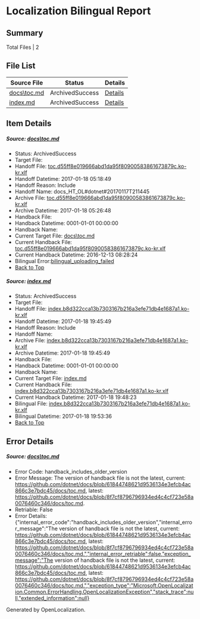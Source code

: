 # <a name='report-top'></a> Localization Bilingual Report

## Summary
 Total Files | 2

## File List
 Source File | Status | Details 
 ----------- | ------ | ------- 
 [docs\toc.md](https://github.com/dotnet/docs/blob/8f7cf8796796934ed4c4cf723e58a0076460c346/docs/toc.md) | ArchivedSuccess | [Details](#e3701057328b0a2cbffa433d865b029d319d1f4e3420)
 [index.md](https://github.com/dotnet/docs/blob/bfa92b99dc76f473f3c2dd67386df25ff60dd941/index.md) | ArchivedSuccess | [Details](#94c1f73fd460e4d8f560e0f5760348ab748844737397)

## Item Details
##### <a name='e3701057328b0a2cbffa433d865b029d319d1f4e3420'></a> Source: [docs\toc.md](https://github.com/dotnet/docs/blob/8f7cf8796796934ed4c4cf723e58a0076460c346/docs/toc.md)
* Status: ArchivedSuccess
* Target File: 
* Handoff File: [toc.d55ff8e019666abd1da95f80900583861673879c.ko-kr.xlf](https://github.com/dotnet/docs.handoff/blob/9d93ccadf18dc33226da208cf19a2b6ba9be4746/ol-handoff/dotnet/docs.ko-kr/master/dotnet-core/toc.d55ff8e019666abd1da95f80900583861673879c.ko-kr.xlf)
* Handoff Datetime: 2017-01-18 05:18:49
* Handoff Reason: Include
* Handoff Name: docs_HT_OL#dotnet#20170117T211445
* Archive File: [toc.d55ff8e019666abd1da95f80900583861673879c.ko-kr.xlf](https://github.com/dotnet/docs.handoff/blob/c3ca8b8e1f0686956b7bf859b5d7f5fbde115280/ol-archive/dotnet/docs.ko-kr/master/dotnet-core/toc.d55ff8e019666abd1da95f80900583861673879c.ko-kr.xlf)
* Archive Datetime: 2017-01-18 05:26:48
* Handback File: 
* Handback Datetime: 0001-01-01 00:00:00
* Handback Name: 
* Current Target File: [docs\toc.md](https://github.com/dotnet/docs.ko-kr/blob/dcd922a742a5714cf5240d0db1e614f90d3a6560/docs/toc.md)
* Current Handback File: [toc.d55ff8e019666abd1da95f80900583861673879c.ko-kr.xlf](https://github.com/dotnet/docs.handback/blob/64dce9c30393b7035070cc33c7dfa0160bec177e/ol-handback/dotnet/docs.ko-kr/master/ht-p1/toc.d55ff8e019666abd1da95f80900583861673879c.ko-kr.xlf)
* Current Handback Datetime: 2016-12-13 08:28:24
* Bilingual Error:[bilingual_uploading_failed](#e3701057328b0a2cbffa433d865b029d319d1f4e3420bilingual_uploading_failed)
* [Back to Top](#report-top)

##### <a name='94c1f73fd460e4d8f560e0f5760348ab748844737397'></a> Source: [index.md](https://github.com/dotnet/docs/blob/bfa92b99dc76f473f3c2dd67386df25ff60dd941/index.md)
* Status: ArchivedSuccess
* Target File: 
* Handoff File: [index.b8d322cca13b7303167b216a3efe71db4e1687a1.ko-kr.xlf](https://github.com/dotnet/docs.handoff/blob/525a94bda11a0c9fafcf6cde0f29de37f5c958b3/ol-handoff/dotnet/docs.ko-kr/master/dotnet-core/index.b8d322cca13b7303167b216a3efe71db4e1687a1.ko-kr.xlf)
* Handoff Datetime: 2017-01-18 19:45:49
* Handoff Reason: Include
* Handoff Name: 
* Archive File: [index.b8d322cca13b7303167b216a3efe71db4e1687a1.ko-kr.xlf](https://github.com/dotnet/docs.handoff/blob/55d1883c5c54a916b69121e681a7f9ce5489dfcf/ol-archive/dotnet/docs.ko-kr/master/dotnet-core/index.b8d322cca13b7303167b216a3efe71db4e1687a1.ko-kr.xlf)
* Archive Datetime: 2017-01-18 19:45:49
* Handback File: 
* Handback Datetime: 0001-01-01 00:00:00
* Handback Name: 
* Current Target File: [index.md](https://github.com/dotnet/docs.ko-kr/blob/4e5c44fc73aae6714578cfa96141571d7bb81898/index.md)
* Current Handback File: [index.b8d322cca13b7303167b216a3efe71db4e1687a1.ko-kr.xlf](https://github.com/dotnet/docs.handback/blob/df66892ccbc7e456abce1f775b74b6574292cbb5/ol-handback/dotnet/docs.ko-kr/master/dotnet-core/index.b8d322cca13b7303167b216a3efe71db4e1687a1.ko-kr.xlf)
* Current Handback Datetime: 2017-01-18 19:48:23
* Bilingual File: [index.b8d322cca13b7303167b216a3efe71db4e1687a1.ko-kr.xlf](https://github.com/dotnet/docs.handback/blob/df66892ccbc7e456abce1f775b74b6574292cbb5/ol-handback/dotnet/docs.ko-kr/master/dotnet-core/index.b8d322cca13b7303167b216a3efe71db4e1687a1.ko-kr.xlf)
* Bilingual Datetime: 2017-01-18 19:53:36
* [Back to Top](#report-top)


## Error Details
##### <a name='e3701057328b0a2cbffa433d865b029d319d1f4e3420handback_includes_older_version'></a> Source: [docs\toc.md](#e3701057328b0a2cbffa433d865b029d319d1f4e3420)
* Error Code: handback_includes_older_version
* Error Message: The version of handback file is not the latest, current: https://github.com/dotnet/docs/blob/61844748621d9536134e3efcb4ac866c3e7bdc45/docs/toc.md, latest: https://github.com/dotnet/docs/blob/8f7cf8796796934ed4c4cf723e58a0076460c346/docs/toc.md.
* Retriable: False
* Error Details: {"internal_error_code":"handback_includes_older_version","internal_error_message":"The version of handback file is not the latest, current: https://github.com/dotnet/docs/blob/61844748621d9536134e3efcb4ac866c3e7bdc45/docs/toc.md, latest: https://github.com/dotnet/docs/blob/8f7cf8796796934ed4c4cf723e58a0076460c346/docs/toc.md.","internal_error_retriable":false,"exception_message":"The version of handback file is not the latest, current: https://github.com/dotnet/docs/blob/61844748621d9536134e3efcb4ac866c3e7bdc45/docs/toc.md, latest: https://github.com/dotnet/docs/blob/8f7cf8796796934ed4c4cf723e58a0076460c346/docs/toc.md.","exception_type":"Microsoft.OpenLocalization.Common.ErrorHandling.OpenLocalizationException","stack_trace":null,"extended_information":null}


Generated by OpenLocalization.
